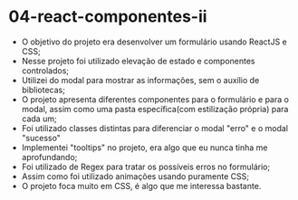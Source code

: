 # 04-react-componentes-ii

* O objetivo do projeto era desenvolver um formulário usando ReactJS e CSS;
* Nesse projeto foi utilizado elevação de estado e componentes controlados;
* Utilizei do modal para mostrar as informações, sem o auxílio de bibliotecas;
* O projeto apresenta diferentes componentes para o formulário e para o modal, assim como uma pasta específica(com estilização própria) para cada um;
* Foi utilizado classes distintas para diferenciar o modal "erro" e o modal "sucesso"
* Implementei "tooltips" no projeto, era algo que eu nunca tinha me aprofundando;
* Foi utilizado de Regex para tratar os possíveis erros no formulário;
* Assim como foi utilizado animações usando puramente CSS;
* O projeto foca muito em CSS, é algo que me interessa bastante.
